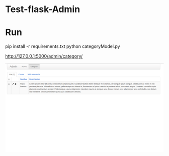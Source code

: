 # Test-flask-Admin

# Run

pip install -r requirements.txt
python categoryModel.py

http://127.0.0.1:5000/admin/category/


![primera_imagen](pantalla1.png)
